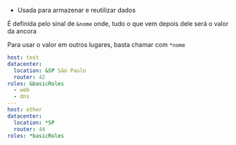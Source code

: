 - Usada para armazenar e reutilizar dados

É definida pelo sinal de `&nome` onde, tudo o que vem depois dele será o valor da ancora

Para usar o valor em outros lugares, basta chamar com `*nome`


``` YAML
host: test
datacenter:
  location: &SP São Paulo
  router: 42
roles: &basicRoles
  - web
  - dns
---
host: other
datacenter:
  location: *SP
  router: 44
roles: *basicRoles
```